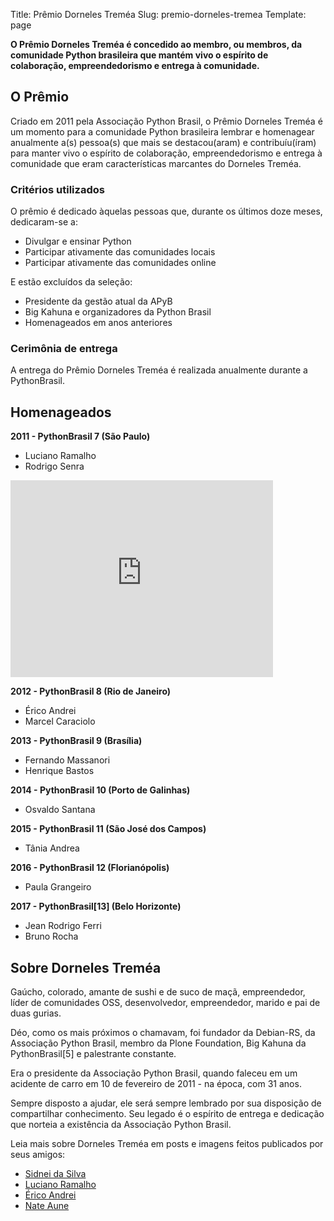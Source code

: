 Title: Prêmio Dorneles Treméa
Slug: premio-dorneles-tremea
Template: page

**O Prêmio Dorneles Treméa é concedido ao membro, ou membros, da comunidade Python brasileira que mantém vivo o espírito de colaboração, empreendedorismo e entrega à comunidade.**

## O Prêmio
Criado em 2011 pela Associação Python Brasil, o Prêmio Dorneles Treméa é um momento para a comunidade Python brasileira lembrar e homenagear anualmente a(s) pessoa(s) que mais se destacou(aram) e contribuíu(íram) para manter vivo o espírito de colaboração, empreendedorismo e entrega à comunidade que eram características marcantes do Dorneles Treméa.

### Critérios utilizados
O prêmio é dedicado àquelas pessoas que, durante os últimos doze meses, dedicaram-se a:

- Divulgar e ensinar Python
- Participar ativamente das comunidades locais
- Participar ativamente das comunidades online

E estão excluídos da seleção:

- Presidente da gestão atual da APyB
- Big Kahuna e organizadores da Python Brasil
- Homenageados em anos anteriores

### Cerimônia de entrega
A entrega do Prêmio Dorneles Treméa é realizada anualmente durante a PythonBrasil.

## Homenageados

**2011 - PythonBrasil 7 (São Paulo)**

  * Luciano Ramalho
  * Rodrigo Senra

<iframe width="420" height="315" src="https://www.youtube.com/embed/bp7KuOTU9nE" frameborder="0" allowfullscreen></iframe>

**2012 - PythonBrasil 8 (Rio de Janeiro)**

  * Érico Andrei
  * Marcel Caraciolo

**2013 - PythonBrasil 9 (Brasília)**

  * Fernando Massanori
  * Henrique Bastos

**2014 - PythonBrasil 10 (Porto de Galinhas)**

  * Osvaldo Santana

**2015 - PythonBrasil 11 (São José dos Campos)**

  * Tânia Andrea
  
**2016 - PythonBrasil 12 (Florianópolis)**

  * Paula Grangeiro
  
**2017 - PythonBrasil[13] (Belo Horizonte)**

  * Jean Rodrigo Ferri
  * Bruno Rocha
 
## Sobre Dorneles Treméa

Gaúcho, colorado, amante de sushi e de suco de maçã, empreendedor, líder de comunidades OSS, desenvolvedor, empreendedor, marido e  pai de duas gurias. 

Déo, como os mais próximos o chamavam, foi fundador da Debian-RS, da Associação Python Brasil, membro da Plone Foundation, Big Kahuna da PythonBrasil[5] e palestrante constante.

Era o presidente da Associação Python Brasil, quando faleceu em um acidente de carro em 10 de fevereiro de 2011 - na época, com 31 anos. 
 
Sempre disposto a ajudar, ele será sempre lembrado por sua disposição de compartilhar conhecimento. Seu legado é o espírito de entrega e dedicação que norteia a existência da Associação Python Brasil.
 
Leia mais sobre Dorneles Treméa em posts e imagens feitos publicados por seus amigos:

* [Sidnei da Silva](http://blog.sidneidasilva.com/2011/02/14/unfinished-life-of-a-sushi-lover/)
* [Luciano Ramalho](http://blog.ramgarlic.com/2011/06/dorneles-tremea-o-grande-deo.html)
* [Érico Andrei](http://www.erico.com.br/blog/2011/06/18/no-sleep-for-you)
* [Nate Aune](https://www.flickr.com/photos/natea/sets/72157625894791457/)
